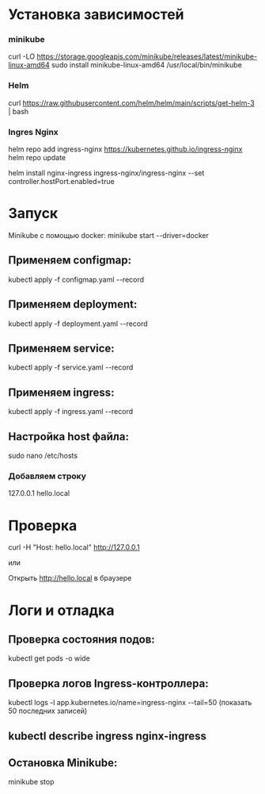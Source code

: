 # Установка зависимостей

### minikube
curl -LO https://storage.googleapis.com/minikube/releases/latest/minikube-linux-amd64
sudo install minikube-linux-amd64 /usr/local/bin/minikube


### Helm
curl https://raw.githubusercontent.com/helm/helm/main/scripts/get-helm-3 | bash

### Ingres Nginx

helm repo add ingress-nginx https://kubernetes.github.io/ingress-nginx
helm repo update

helm install nginx-ingress ingress-nginx/ingress-nginx --set controller.hostPort.enabled=true


# Запуск

Minikube с помощью docker:
minikube start --driver=docker 


## Применяем configmap:
kubectl apply -f configmap.yaml --record

## Применяем deployment:
kubectl apply -f deployment.yaml --record

## Применяем service:
kubectl apply -f service.yaml --record

## Применяем ingress:
kubectl apply -f ingress.yaml --record


## Настройка host файла:
sudo nano /etc/hosts

### Добавляем строку
127.0.0.1 hello.local


# Проверка

curl -H "Host: hello.local" http://127.0.0.1

или 

Открыть http://hello.local в браузере


# Логи и отладка

## Проверка состояния подов:
kubectl get pods -o wide

## Проверка логов Ingress-контроллера:
kubectl logs -l app.kubernetes.io/name=ingress-nginx --tail=50 (показать 50 последних записей)

## kubectl describe ingress nginx-ingress

## Остановка Minikube:
minikube stop
